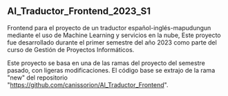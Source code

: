 ## AI_Traductor_Frontend_2023_S1
Frontend para el proyecto de un traductor español-inglés-mapudungun mediante el uso de Machine Learning y servicios en la nube, Este proyecto fue desarrollado durante el primer semestre del año 2023 como parte del curso de Gestión de Proyectos Informáticos.

Este proyecto se basa en una de las ramas del proyecto del semestre pasado, con ligeras modificaciones. El código base se extrajo de la rama "new" del repositorio "https://github.com/canissorion/Al_Traductor_Frontend".